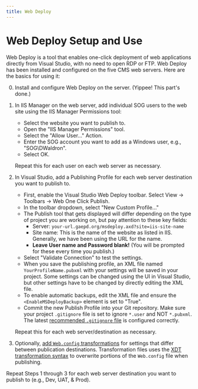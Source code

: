 ```yaml
---
title: Web Deploy
---
```


# Web Deploy Setup and Use

Web Deploy is a tool that enables one-click deployment of web applications directly from Visual Studio, with no need to open RDP or FTP. Web Deploy has been installed and configured on the five CMS web servers. Here are the basics for using it:

0.  Install and configure Web Deploy on the server. (Yippee! This part's done.)

1.  In IIS Manager on the web server, add individual SOG users to the web site using the IIS Manager Permissions tool:

    * Select the website you want to publish to.
    * Open the "IIS Manager Permissions" tool.
    * Select the "Allow User..." Action.
    * Enter the SOG account you want to add as a Windows user, e.g., "SOG\DWaldron".
    * Select OK.

    Repeat this for each user on each web server as necessary.

1.  In Visual Studio, add a Publishing Profile for each web server destination you want to publish to.

    * First, enable the Visual Studio Web Deploy toolbar. Select View → Toolbars → Web One Click Publish.
    * In the toolbar dropdown, select "New Custom Profile..."
    * The Publish tool that gets displayed will differ depending on the type of project you are working on, but pay attention to these key fields:
      * Server: `your-url.gaepd.org/msdeploy.axd?site=iis-site-name`
      * Site name: This is the name of the website as listed in IIS. Generally, we have been using the URL for the name.
      * **Leave User name and Password blank!** (You will be prompted for these every time you publish.)
    * Select "Validate Connection" to test the settings.
    * When you save the publishing profile, an XML file named `YourProfileName.pubxml` with your settings will be saved in your project. Some settings can be changed using the UI in Visual Studio, but other settings have to be changed by directly editing the XML file.
    * To enable automatic backups, edit the XML file and ensure the `<EnableMSDeployBackup>` element is set to "True".
    * Commit the new Publish Profile into your Git repository. Make sure your project `.gitignore` file is set to ignore `*.user` and NOT `*.pubxml`. The latest [recommended `.gitignore` file](https://gitlab.com/ga-epd-it/misc/blob/master/Git/sample.gitignore) is configured correctly.

    Repeat this for each web server/destination as necessary.

1.  Optionally, [add `Web.config` transformations](https://docs.microsoft.com/en-us/aspnet/web-forms/overview/deployment/visual-studio-web-deployment/deploying-to-iis#configure-publish-profile-transforms) for settings that differ between publication destinations. Transformation files uses the [XDT transformation syntax](<(https://msdn.microsoft.com/en-us/library/dd465326.aspx)>) to overwrite portions of the `Web.config` file when publishing.

Repeat Steps 1 through 3 for each web server destination you want to publish to (e.g., Dev, UAT, & Prod).
